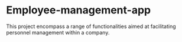 # Employee-management-app
This project encompass a range of functionalities aimed at facilitating personnel management within a company.
